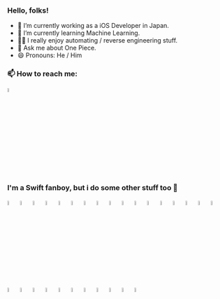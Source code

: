### Hello, folks!

- 🔭 I’m currently working as a iOS Developer in Japan.
- 🌱 I’m currently learning Machine Learning.
- 👨‍💻 I really enjoy automating / reverse engineering stuff.
- 💬 Ask me about One Piece.
- 😄 Pronouns: He / Him


### 📫 How to reach me:
<a href="mailto:i6oz@icloud.com"> 
<img src="https://img.icons8.com/fluent/48/000000/gmail.png" width="5%"/>
</a>

### I'm a Swift fanboy, but i do some other stuff too 🔨

<div id="icon-wrapper">
<img src="https://cdn.jsdelivr.net/gh/devicons/devicon/icons/swift/swift-original.svg" width="5%" />
<img src="https://cdn.jsdelivr.net/gh/devicons/devicon/icons/bash/bash-original.svg" width="5%" />
<img src="https://cdn.jsdelivr.net/gh/devicons/devicon/icons/nginx/nginx-original.svg" width="5%" />     
<img src="https://cdn.jsdelivr.net/gh/devicons/devicon/icons/bootstrap/bootstrap-original.svg" width="5%" />      
<img src="https://cdn.jsdelivr.net/gh/devicons/devicon/icons/css3/css3-original.svg" width="5%" />
<img src="https://cdn.jsdelivr.net/gh/devicons/devicon/icons/django/django-plain.svg" width="5%" />
<img src="https://cdn.jsdelivr.net/gh/devicons/devicon/icons/docker/docker-original.svg" width="5%" />
<img src="https://cdn.jsdelivr.net/gh/devicons/devicon/icons/digitalocean/digitalocean-original.svg" width="5%" />
<img src="https://cdn.jsdelivr.net/gh/devicons/devicon/icons/discordjs/discordjs-original.svg" width="5%" />
<img src="https://cdn.jsdelivr.net/gh/devicons/devicon/icons/electron/electron-original.svg" width="5%" />
<img src="https://cdn.jsdelivr.net/gh/devicons/devicon/icons/express/express-original.svg" width="5%" />
<img src="https://cdn.jsdelivr.net/gh/devicons/devicon/icons/firebase/firebase-plain.svg" width="5%" />
<img src="https://cdn.jsdelivr.net/gh/devicons/devicon/icons/git/git-original.svg" width="5%" />
<img src="https://cdn.jsdelivr.net/gh/devicons/devicon/icons/graphql/graphql-plain.svg" width="5%" />
<img src="https://cdn.jsdelivr.net/gh/devicons/devicon/icons/grunt/grunt-original.svg" width="5%" />
<img src="https://cdn.jsdelivr.net/gh/devicons/devicon/icons/html5/html5-original.svg" width="5%" />
<img src="https://cdn.jsdelivr.net/gh/devicons/devicon/icons/javascript/javascript-original.svg" width="5%" />
<img src="https://cdn.jsdelivr.net/gh/devicons/devicon/icons/jquery/jquery-original-wordmark.svg" width="5%" />
<img src="https://cdn.jsdelivr.net/gh/devicons/devicon/icons/less/less-plain-wordmark.svg" width="5%" />
<img src="https://cdn.jsdelivr.net/gh/devicons/devicon/icons/linux/linux-original.svg" width="5%" />
<img src="https://cdn.jsdelivr.net/gh/devicons/devicon/icons/mongodb/mongodb-original.svg" width="5%" />
<img src="https://cdn.jsdelivr.net/gh/devicons/devicon/icons/mysql/mysql-original.svg" width="5%" />
<img src="https://cdn.jsdelivr.net/gh/devicons/devicon/icons/nodejs/nodejs-original.svg" width="5%" />
<img src="https://cdn.jsdelivr.net/gh/devicons/devicon/icons/php/php-original.svg" width="5%" />
<img src="https://cdn.jsdelivr.net/gh/devicons/devicon/icons/postgresql/postgresql-original.svg" width="5%" />
<img src="https://cdn.jsdelivr.net/gh/devicons/devicon/icons/ubuntu/ubuntu-plain.svg" width="5%" />
<img src="https://cdn.jsdelivr.net/gh/devicons/devicon/icons/typescript/typescript-original.svg" width="5%" />
<img src="https://cdn.jsdelivr.net/gh/devicons/devicon/icons/tensorflow/tensorflow-original.svg" width="5%" />
</div>


